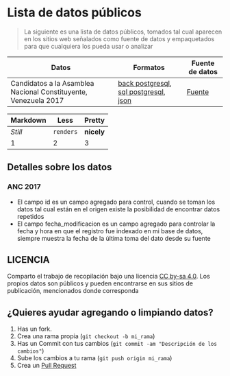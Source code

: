 # Lista de datos públicos
> La siguiente es una lista de datos públicos, tomados tal cual aparecen en los sitios web señalados como fuente de datos y empaquetados para que cualquiera los pueda usar o analizar


Datos | Formatos | Fuente de datos
--- | --- | ---
Candidatos a la Asamblea Nacional Constituyente, Venezuela 2017 | [back postgresql][ancBack], [sql postgresql][ancsql], [json][ancJson] | [Fuente][ancFuente]



Markdown | Less | Pretty
--- | --- | ---
*Still* | `renders` | **nicely**
1 | 2 | 3

Detalles sobre los datos
-----------
### ANC 2017
- El campo id es un campo agregado para control, cuando se toman los datos tal cual están en el origen existe la posibilidad de encontrar datos repetidos
- El campo fecha_modificacion es un campo agregado para controlar la fecha y hora en que el registro fue indexado en mi base de datos, siempre muestra la fecha de la última toma del dato desde su fuente


LICENCIA
------------
Comparto el trabajo de recopilación bajo una licencia [CC by-sa 4.0](https://creativecommons.org/licenses/by-sa/4.0/). Los propios datos son públicos y pueden encontrarse en sus sitios de publicación, mencionados donde corresponda


¿Quieres ayudar agregando o limpiando datos? 
------------
1. Has un fork.
2. Crea una rama propia (`git checkout -b mi_rama`)
3. Has un Commit con tus cambios (`git commit -am "Descripción de los cambios"`)
4. Sube los cambios a tu rama (`git push origin mi_rama`)
5. Crea un [Pull Request][1]

[1]: http://github.com/asosab/open_data/pulls
[ancJson]: https://github.com/asosab/open_data/raw/master/anc17/anc_170803.json
[ancsql]: https://github.com/asosab/open_data/raw/master/anc17/anc_170803.sql
[ancBack]: https://github.com/asosab/open_data/raw/master/anc17/anc_170803.backup
[ancFuente]: http://constituyente2017.cne.gob.ve/resultados_2017Final/
